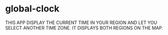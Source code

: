 # global-clock
THIS APP DISPLAY THE CURRENT TIME IN 
YOUR REGION AND LET YOU SELECT ANOTHER 
TIME ZONE. IT DISPLAYS BOTH REGIONS ON THE MAP.
